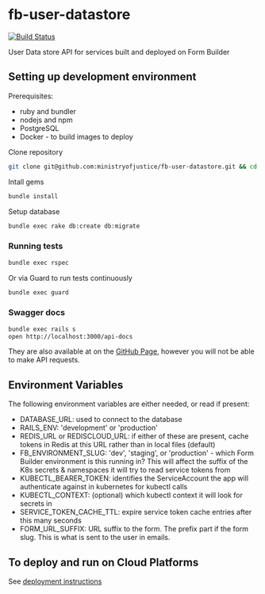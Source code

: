 # fb-user-datastore
[![Build Status](https://travis-ci.org/ministryofjustice/fb-user-datastore.svg?branch=master)](https://travis-ci.org/ministryofjustice/fb-user-datastore)

User Data store API for services built and deployed on Form Builder

## Setting up development environment

Prerequisites:

- ruby and bundler
- nodejs and npm
- PostgreSQL
- Docker - to build images to deploy

Clone repository
```sh
git clone git@github.com:ministryofjustice/fb-user-datastore.git && cd fb-user-datastore.git
```

Intall gems
```sh
bundle install
```

Setup database
```sh
bundle exec rake db:create db:migrate
```

### Running tests

```sh
bundle exec rspec
```

Or via Guard to run tests continuously
```sh
bundle exec guard
```

### Swagger docs

```sh
bundle exec rails s
open http://localhost:3000/api-docs
```

They are also available at on the [GitHub Page](https://ministryofjustice.github.io/fb-user-datastore), however you will not be able to make API requests.

## Environment Variables

The following environment variables are either needed, or read if present:

* DATABASE_URL: used to connect to the database
* RAILS_ENV: 'development' or 'production'
* REDIS_URL or REDISCLOUD_URL: if either of these are present, cache tokens in
  Redis at this URL rather than in local files (default)
* FB_ENVIRONMENT_SLUG: 'dev', 'staging', or 'production' - which Form Builder
  environment is this running in? This will affect the suffix of the K8s
  secrets & namespaces it will try to read service tokens from
* KUBECTL_BEARER_TOKEN: identifies the ServiceAccount the app will authenticate
  against in kubernetes for kubectl calls
* KUBECTL_CONTEXT: (optional) which kubectl context it will look for secrets in
* SERVICE_TOKEN_CACHE_TTL: expire service token cache entries after this many
  seconds
* FORM_URL_SUFFIX: URL suffix to the form. The prefix part if the form slug.
  This is what is sent to the user in emails.

## To deploy and run on Cloud Platforms

See [deployment instructions](DEPLOY.md)
